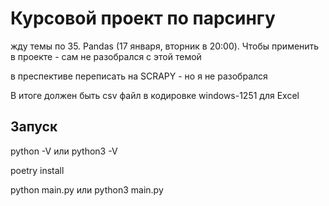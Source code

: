 # Курсовой проект по парсингу

жду темы по 35. Pandas (17 января, вторник в 20:00).
Чтобы применить в проекте - сам не разобрался с этой темой

в преспективе переписать на SCRAPY - но я не разобрался

В итоге должен быть csv файл в кодировке windows-1251 для Excel

## Запуск

python -V или python3 -V

poetry install

python main.py или python3 main.py 
